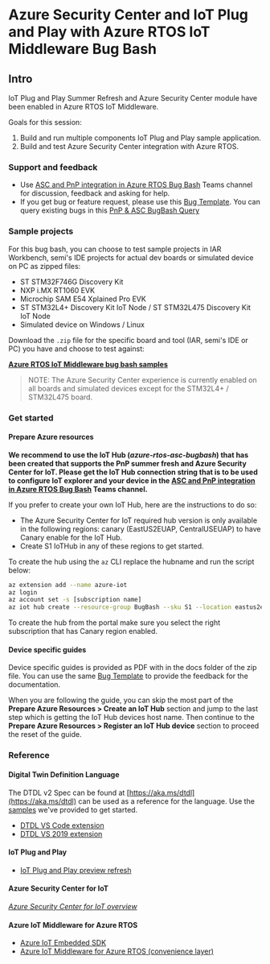 <!-- markdownlint-disable MD033 -->
# Azure Security Center and IoT Plug and Play with Azure RTOS IoT Middleware Bug Bash

## Intro

IoT Plug and Play Summer Refresh and Azure Security Center module have been enabled in Azure RTOS IoT Middleware. 

Goals for this session:
1. Build and run multiple components IoT Plug and Play sample application.
2. Build and test Azure Security Center integration with Azure RTOS.

### Support and feedback

- Use [ASC and PnP integration in Azure RTOS Bug Bash](https://teams.microsoft.com/l/channel/19%3aab71cb8272f74c6eb4093725dcc85358%40thread.tacv2/ASC%2520and%2520PnP%2520integration%2520in%2520Azure%2520RTOS%2520Bug%2520Bash?groupId=471ee79d-e373-4f62-ae58-9e3944580d35&tenantId=72f988bf-86f1-41af-91ab-2d7cd011db47) Teams channel for discussion, feedback and asking for help.
- If you get bug or feature request, please use this [Bug Template](https://msazure.visualstudio.com/One/_workitems/create/Bug?templateId=ff1b00b4-9812-4f71-ba79-4693a0ca440d&ownerId=56e4acd1-b6b1-4e8c-b9f3-15683ec2cdc6). You can query existing bugs in this [PnP & ASC BugBash Query](https://msazure.visualstudio.com/One/_queries/query-edit/3f280880-1bbd-488e-91a4-083f62a26b82/)

### Sample projects

For this bug bash, you can choose to test sample projects in IAR Workbench, semi's IDE projects for actual dev boards or simulated device on PC as zipped files:

* ST STM32F746G Discovery Kit
* NXP i.MX RT1060 EVK
* Microchip SAM E54 Xplained Pro EVK
* ST STM32L4+ Discovery Kit IoT Node / ST STM32L475 Discovery Kit IoT Node
* Simulated device on Windows / Linux

Download the `.zip` file for the specific board and tool (IAR, semi's IDE or PC) you have and choose to test against:

[**Azure RTOS IoT Middleware bug bash samples**](https://#OneDrive)

> NOTE: The Azure Security Center experience is currently enabled on all boards and simulated devices except for the STM32L4+ / STM32L475 board.

### Get started

#### Prepare Azure resources

**We recommend to use the IoT Hub (*azure-rtos-asc-bugbash*) that has been created that supports the PnP summer fresh and Azure Security Center for IoT. Please get the IoT Hub connection string that is to be used to configure IoT explorer and your device in the [ASC and PnP integration in Azure RTOS Bug Bash](https://teams.microsoft.com/l/channel/19%3aab71cb8272f74c6eb4093725dcc85358%40thread.tacv2/ASC%2520and%2520PnP%2520integration%2520in%2520Azure%2520RTOS%2520Bug%2520Bash?groupId=471ee79d-e373-4f62-ae58-9e3944580d35&tenantId=72f988bf-86f1-41af-91ab-2d7cd011db47) Teams channel.**

If you prefer to create your own IoT Hub, here are the instructions to do so:

- The Azure Security Center for IoT required hub version is only available in the following regions: canary (EastUS2EUAP, CentralUSEUAP) to have Canary enable for the IoT Hub.
- Create S1 IoTHub in any of these regions to get started.

To create the hub using the `az` CLI replace the hubname and run the script below:

```bash
az extension add --name azure-iot
az login
az account set -s [subscription name]
az iot hub create --resource-group BugBash --sku S1 --location eastus2euap --partition-count 4 --name [iot-hub-name]
```
To create the hub from the portal make sure you select the right subscription that has Canary region enabled.

#### Device specific guides

Device specific guides is provided as PDF with in the docs folder of the zip file. You can use the same [Bug Template](https://msazure.visualstudio.com/One/_workitems/create/Bug?templateId=ff1b00b4-9812-4f71-ba79-4693a0ca440d&ownerId=56e4acd1-b6b1-4e8c-b9f3-15683ec2cdc6) to provide the feedback for the documentation.

When you are following the guide, you can skip the most part of the **Prepare Azure Resources > Create an IoT Hub** section and jump to the last step which is getting the IoT Hub devices host name. Then continue to the **Prepare Azure Resources > Register an IoT Hub device** section to proceed the reset of the guide.

### Reference

#### Digital Twin Definition Language

The DTDL v2 Spec can be found at [https://aka.ms/dtdl](https://aka.ms/dtdl) can be used as a reference for the language. Use the [samples](https://github.com/Azure/opendigitaltwins-dtdl/tree/master/DTDL/v2/samples) we've provided to get started.

* [DTDL VS Code extension](https://marketplace.visualstudio.com/items?itemName=vsciot-vscode.vscode-dtdl)
* [DTDL VS 2019 extension](https://github.com/rido-min/pnp-summer-bugbash/releases/tag/1)

#### IoT Plug and Play

* [IoT Plug and Play preview refresh](https://docs.microsoft.com/azure/iot-pnp/overview-iot-plug-and-play-preview-updates)

#### Azure Security Center for IoT

*[Azure Security Center for IoT overview](https://docs.microsoft.com/en-us/azure/asc-for-iot/)*

#### Azure IoT Middleware for Azure RTOS

* [Azure IoT Embedded SDK](https://github.com/Azure/azure-sdk-for-c/tree/master/sdk/docs/iot)
* [Azure IoT Middleware for Azure RTOS (convenience layer)](https://dev.azure.com/ExpressLogic/X-Ware/_git/netx?path=%2FApplications%2FAZURE_IOT%2Fdocs%2FREADME.md&_a=preview)
